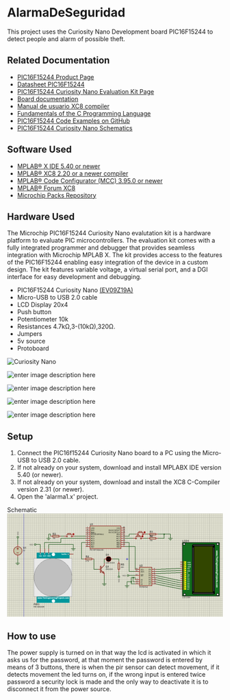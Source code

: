 # AlarmaDeSeguridad
This project uses the Curiosity Nano Development board PIC16F15244 to detect people and alarm of possible theft.
## Related Documentation
- [PIC16F15244 Product Page](https://www.microchip.com/wwwproducts/en/PIC16F15244)
- [Datasheet PIC16F15244](http://ww1.microchip.com/downloads/en/DeviceDoc/PIC16F15213-14-23-24-43-44-Data-Sheet-DS40002195B.pdf)
- [PIC16F15244 Curiosity Nano Evaluation Kit Page](https://www.microchip.com/developmenttools/ProductDetails/EV09Z19A)
- [Board documentation](http://ww1.microchip.com/downloads/en/DeviceDoc/PIC16F15244-Curiosity-Nano-Hardware-User-Guide-DS50003045A.pdf)
- [Manual de usuario XC8 compiler](http://ww1.microchip.com/downloads/en/devicedoc/50002053g.pdf)
- [Fundamentals of the C Programming Language](https://microchipdeveloper.com/tls2101:start)
- [PIC16F15244 Code Examples on GitHub](https://github.com/microchip-pic-avr-examples?q=pic16f1524)
- [PIC16F15244 Curiosity Nano Schematics](https://ww1.microchip.com/downloads/en/DeviceDoc/PIC16F15244_Curiosity_Nano_Schematics.pdf)



## Software Used

- [MPLAB® X IDE 5.40 or newer](http://www.microchip.com/mplab/mplab-x-ide)
- [MPLAB® XC8 2.20 or a newer compiler](https://www.microchip.com/development-tools/pic-and-dspic-downloads-archive)
- [ MPLAB® Code Configurator (MCC) 3.95.0 or newer ](https://www.microchip.com/mplab/mplab-code-configurator)
- [ MPLAB® Forum XC8](https://www.microchip.com/forums/f249.aspx)
- [Microchip Packs Repository](https://packs.download.microchip.com/)

## Hardware Used
The Microchip PIC16F15244 Curiosity Nano evalutation kit is a hardware platform to evaluate PIC microcontrollers. The evaluation kit comes with a fully integrated programmer and debugger that provides seamless integration with Microchip MPLAB X. The kit provides access to the features of the PIC16F15244 enabling easy integration of the device in a custom design. The kit features variable voltage, a virtual serial port, and a DGI interface for easy development and debugging.
- PIC16F15244 Curiosity Nano [(EV09Z19A)](https://www.microchip.com/Developmenttools/ProductDetails/EV09Z19A)
- Micro-USB to USB 2.0 cable
- LCD Display 20x4
- Push button
- Potentiometer 10k
- Resistances 4.7kΩ,3-(10kΩ),320Ω.
- Jumpers
- 5v source
- Protoboard

![Curiosity Nano](https://external-content.duckduckgo.com/iu/?u=https://www.microchip.com/images/default-source/design-centers/8-bit-mcus/pic-device-selection/ev09z19a_pic16f15244-curiosity-nano-board-front-transparent.png?sfvrsn=8337e3b9_0&f=1&nofb=1)

![enter image description here](https://external-content.duckduckgo.com/iu/?u=http://www.hobbytronics.co.uk/image/cache/data/dealextreme/lcd-blue-16x2-500x500.jpg&f=1&nofb=1)

![enter image description here](https://external-content.duckduckgo.com/iu/?u=https%3A%2F%2Fcdn11.bigcommerce.com%2Fs-3fd3md1ghs%2Fimages%2Fstencil%2F500x659%2Fproducts%2F24936%2F11047%2FHC-SR501__57152.1575106278.jpg%3Fc%3D2&f=1&nofb=1)

![enter image description here](https://external-content.duckduckgo.com/iu/?u=https://www.vapeitalia.it/media/catalog/product/cache/1/image/363x/5cfc8b4d9849831add20660d2bfd8996/c/a/cavo-micro-usb-15mt-cf737-matsuyama.jpg&f=1&nofb=1)

![enter image description here](https://encrypted-tbn0.gstatic.com/images?q=tbn:ANd9GcSQHClGVUAKXOtd89kzGMdwYVQi_2_lnk5IHA&usqp=CAU)
## Setup
1. Connect the PIC16f15244 Curiosity Nano board to a PC using the Micro-USB to USB 2.0 cable.
2. If not already on your system, download and install MPLABX IDE version 5.40 (or newer).
3. If not already on your system, download and install the XC8 C-Compiler version 2.31 (or newer).
4. Open the 'alarma1.x' project.

Schematic
<a href="https://ibb.co/FB7QG66"><img src="https://github.com/DanielCamiloAmaya/AlarmaDeSeguridad/blob/80d2b6656dee6247ce7715e085c0a80ffe2261cc/Data/EsquematicoAlarma.png" alt="Conexion" border="0"></a>

## How to use
The power supply is turned on in that way the lcd is activated in which it asks us for the password, at that moment the password is entered
by means of 3 buttons, there is when the pir sensor can detect movement, if it detects movement the led turns on, if the wrong input is entered twice
password a security lock is made and the only way to deactivate it is to disconnect it from the power source.
